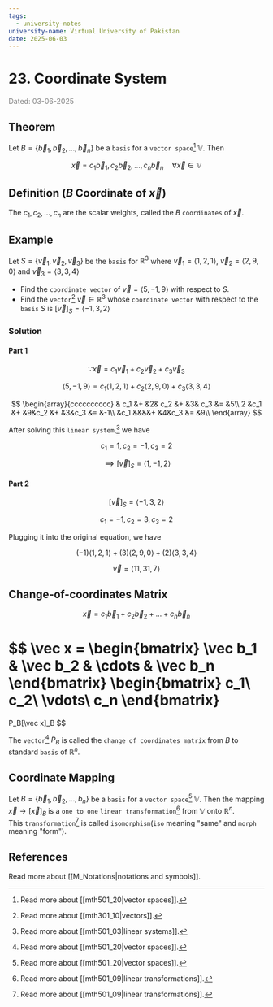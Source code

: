 ```yaml
---
tags:
  - university-notes
university-name: Virtual University of Pakistan
date: 2025-06-03
---
```


# 23. Coordinate System

<span style="color: gray;">Dated: 03-06-2025</span>

## Theorem

Let $B =\{\vec b_1, \vec b_2, \ldots, \vec b_n\}$ be a `basis` for a `vector space`[^1] $\mathbb V$. Then  

$$\vec x = c_1 \vec b_1, \, c_2 \vec b_2, \ldots, \, c_n \vec b_n \quad \forall \vec x \in \mathbb V$$

## Definition ($B$ Coordinate of $\vec x$)

The $c_1, c_2, \ldots, c_n$ are the scalar weights, called the $B$ `coordinates` of $\vec x$.

## Example

Let $S = \{\vec v_1, \vec v_2, \vec v_3\}$ be the `basis` for $\mathbb R^3$ where $\vec v_1 = \langle1, 2, 1\rangle$, $\vec v_2 = \langle2, 9, 0\rangle$ and $\vec v_3 = \langle3, 3, 4\rangle$

- Find the `coordinate vector` of $\vec v = \langle5, -1, 9\rangle$ with respect to $S$.
- Find the `vector`[^2] $\vec v \in \mathbb R^3$ whose `coordinate vector` with respect to the `basis` $S$ is $[\vec v]_S = \langle-1, 3, 2\rangle$

### Solution

#### Part 1

$$\because \vec x = c_1 \vec v_1 + c_2 \vec v_2 + c_3 \vec v_3$$

$$\langle5, -1, 9\rangle = c_1 \langle1, 2, 1\rangle + c_2\langle2, 9, 0\rangle + c_3 \langle3, 3, 4\rangle$$

$$
\begin{array}{cccccccccc}
	& c_1 &+ &2& c_2 &+ &3& c_3 &= &5\\
	2 &c_1 &+ &9&c_2 &+ &3&c_3 &= &-1\\
	&c_1 &&&&+ &4&c_3 &= &9\\
\end{array}
$$

After solving this `linear system`,[^3] we have  

$$c_1 = 1, c_2 = -1, c_3 = 2$$

$$\implies [\vec v]_S = \langle1, -1, 2\rangle$$

#### Part 2

$$[\vec v]_S = \langle-1, 3, 2\rangle$$

 $$c_1 = -1, c_2 = 3, c_3 = 2$$

Plugging it into the original equation, we have  

$$(-1) \langle1, 2, 1\rangle + (3)\langle2, 9, 0\rangle + (2)\langle3, 3, 4\rangle$$

$$\vec v= \langle11, 31, 7\rangle$$

## Change-of-coordinates Matrix

$$\vec x = c_1 \vec b_1 + c_2 \vec b_2 + \ldots + c_n \vec b_n$$

$$
\vec x =
\begin{bmatrix}
	\vec b_1 & \vec b_2 & \cdots & \vec b_n
\end{bmatrix}
\begin{bmatrix}
	c_1\\
	c_2\\
	\vdots\\
	c_n
\end{bmatrix}
=
P_B[\vec x]_B
$$

The `vector`[^1] $P_B$ is called the `change of coordinates matrix` from $B$ to standard `basis` of $\mathbb R^n$.

## Coordinate Mapping

Let $B = \{\vec b_1, \vec b_2, \ldots, b_n\}$ be a `basis` for a `vector space`[^1] $\mathbb V$. Then the mapping $\vec x \to [\vec x]_B$ is a `one to one` `linear transformation`[^4] from $\mathbb V$ onto $\mathbb R^n$.  
This `transformation`[^4] is called `isomorphism`(`iso` meaning "same" and `morph` meaning "form").

## References

Read more about [[M_Notations|notations and symbols]].

[^1]: Read more about [[mth501_20|vector spaces]].
[^2]: Read more about [[mth301_10|vectors]].
[^3]: Read more about [[mth501_03|linear systems]].
[^4]: Read more about [[mth501_09|linear transformations]].